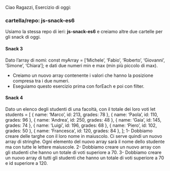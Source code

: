 Ciao Ragazzi,
Esercizio di oggi:

### cartella/repo: js-snack-es6

Usiamo la stessa repo di ieri: **js-snack-es6** e creiamo altre due cartelle per gli snack di oggi.

#### Snack 3

Dato l’array di nomi:
const myArray = [‘Michele’, ‘Fabio’, ‘Roberto’, ‘Giovanni’, ‘Simone’, ‘Chiara’];
e dati due numeri min e max (min più piccolo di max).
- Creiamo un nuovo array contenente i valori che hanno la posizione compresa tra i due numeri.
- Eseguiamo questo esercizio prima con forEach e poi con filter.

#### Snack 4

Dato un elenco degli studenti di una facoltà, con il totale dei loro voti
let students = [
    { name: ‘Marco’, id: 213, grades: 78 },
    { name: ‘Paola’, id: 110, grades: 96 },
    { name: ‘Andrea’, id: 250, grades: 48 },
    { name: ‘Gaia’, id: 145, grades: 74 },
    { name: ‘Luigi’, id: 196, grades: 68 },
    { name: ‘Piero’, id: 102, grades: 50 },
    { name: ‘Francesca’, id: 120, grades: 84 },
  ];
1- Dobbiamo creare delle targhe con il loro nome in maiuscolo. Ci serve quindi un nuovo array di stringhe. Ogni elemento del nuovo array sarà il nome dello studente ma con tutte le lettere maiuscole.
2-  Dobbiamo creare un nuovo array con gli studenti che hanno un totale di voti superiore a 70.
3-  Dobbiamo creare un nuovo array di tutti gli studenti che hanno un totale di voti superiore a 70 e id superiore a 120.